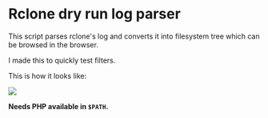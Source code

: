 # Rclone dry run log parser

This script parses rclone's log and converts it into filesystem tree which can be browsed in the browser.

I made this to quickly test filters.

This is how it looks like:

![](https://i.imgur.com/QBHoPmG.png)

**Needs PHP available in `$PATH`.**
